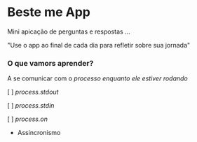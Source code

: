 # Beste me App

Mini apicação de perguntas e respostas ...

"Use o app ao final de cada dia para refletir sobre sua jornada"

### O que vamors aprender?

A se comunicar com o _processo enquanto ele estiver rodando_

[ ] _process.stdout_

[ ] _process.stdin_

[ ] _process.on_

- Assincronismo
